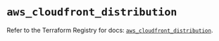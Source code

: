 # `aws_cloudfront_distribution`

Refer to the Terraform Registry for docs: [`aws_cloudfront_distribution`](https://registry.terraform.io/providers/hashicorp/aws/5.95.0/docs/resources/cloudfront_distribution).
